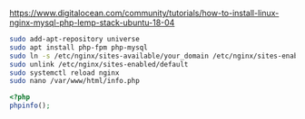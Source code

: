 
https://www.digitalocean.com/community/tutorials/how-to-install-linux-nginx-mysql-php-lemp-stack-ubuntu-18-04

```bash
sudo add-apt-repository universe
sudo apt install php-fpm php-mysql
sudo ln -s /etc/nginx/sites-available/your_domain /etc/nginx/sites-enabled/
sudo unlink /etc/nginx/sites-enabled/default
sudo systemctl reload nginx
sudo nano /var/www/html/info.php
```

```php
<?php
phpinfo();
```

